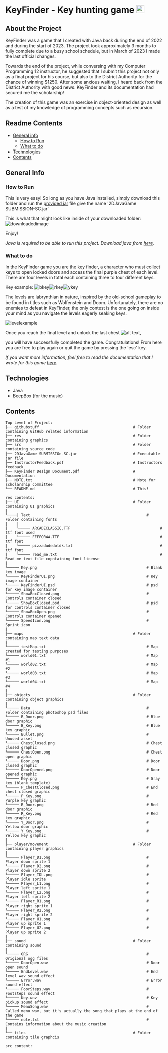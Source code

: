 # KeyFinder - Key hunting game <img src="./res/player&#47;movement/Player_D1.png" width="25" />

## About the Project

KeyFinder was a game that I created with Java back during the end of 2022 and during the start of 2023. The project took approximately 3 months to fully complete due to a busy school schedule, but in March of 2023 I made the last official changes.

Towards the end of the project, while conversing with my Computer Programming 12 instructor, he suggested that I submit this project not only as a final project for his course, but also to the District Authority for the chance of winning $1250. After some anxious waiting, I heard back from the District Authority with good news. KeyFinder and its documentation had secured me the scholarship!

The creation of this game was an exercise in object-oriented design as well as a test of my knowledge of programming concepts such as recursion.

## Readme Contents

- [General info](#general-info)
  - [How to Run](#How-to-Run)
  - [What to do](#what-to-do)
- [Technologies](#technologies)
- [Contents](#contents)

## General Info

### How to Run

This is very easy! So long as you have Java installed, simply download this folder and run the [provided jar](./2DJavaGame%20SUBMISSION-SC.jar) file give the name '2DJavaGame SUBMISSION-SC.jar'

This is what that might look like inside of your downloaded folder:
![downloadedimage](./githubstuff/JarFileScreenshot.png)

Enjoy!

*Java is required to be able to run this project. Download java from [here](https://www.java.com/en/download/).*

### What to do

In the KeyFinder game you are the key finder, a character who must collect keys to open locked doors and access the final purple chest of each level. There are four levels in total each containing three to four different keys. 

Key example:
![bkey](./res/objects/B_Key.png)![rkey](./res/objects/R_Key.png)![ykey](./res/objects/Y_Key.png)

The levels are labrynthian in nature, inspired by the old-school gameplay to be found in titles such as Wolfenstein and Doom.
Unfortunately, there are no enemies to defeat in KeyFinder, the only contest is the one going on inside your mind as you navigate the levels eagerly seaking keys.

![levelexample](./githubstuff/LevelExample.png)

Once you reach the final level and unlock the last chest ![alt text](./res/objects/ChestClosed.png),

you will have successfully completed the game. Congratulations! From here you are free to play again or quit the game by pressing the 'esc' key.

*If you want more information, feel free to read the documentation that I wrote for this game [here](./KeyFinder%20Design%20Document.pdf).*

## Technologies

- Java
- BeepBox (for the music)

## Contents

```
Top Level of Project:
├── githubstuff                                          # Folder containing GitHub related information
├── res                                                  # Folder containing graphics
├── src                                                  # Folder containing source code
├── 2DJavaGame SUBMISSIOn-SC.jar                         # Executable jar file
├── InstructorFeedback.pdf                               # Instructors feedback
├── KeyFinder Design Document.pdf                        # Documentation
├── NOTE.txt                                             # Note for scholarship committee
└── README.md                                            # This!

res contents:
├── UI                                                   # Folder containing UI graphics
|
└────| Text                                                    # Folder containing fonts
|    |
|    └───── ARCADECLASSIC.TTF                                        # ttf font used
|    └───── FFFFORWA.TTF                                             # ttf font
|    └───── pizzadudedotdk.txt                                       # ttf font
|    └───── read_me.txt                                              # Read me text file copntaining font license
|
└───── Key.png                                                 # Blank key image
└───── KeyFinderUI.png                                         # Key image container
└───── KeyFinderUI.psd                                         # psd for key image container
└───── ShowBoxClosed.png                                       # Controls container closed
└───── ShowBoxClosed.psd                                       # psd for controls container closed
└───── ShowBoxOpen.png                                         # Controls container opened
└───── SpeedIcon.png                                           # Sprint icon
|
├── maps                                                 # Folder containing map text data
|
└───── testMap.txt                                             # Map created for testing purposes
└───── world01.txt                                             # Map #1
└───── world02.txt                                             # Map #2
└───── world03.txt                                             # Map #3
└───── world04.txt                                             # Map #4
|
├── objects                                              # Folder containing object graphics
|
└───── Data                                                    # Folder containing photoshop psd files
└───── B_Door.png                                              # Blue door graphic
└───── B_Key.png                                               # Blue key graphic
└───── Bullet.png                                              # Unused asset
└───── ChestClosed.png                                         # Chest closed graphic
└───── ChestOpen.png                                           # Chest open graphic
└───── Door.png                                                # Door closed graphic
└───── DoorOpened.png                                          # Door opened graphic
└───── Key.png                                                 # Gray key (blank template)
└───── P_ChestClosed.png                                       # End chest closed graphic
└───── P_Key.png                                               # Purple key graphic
└───── R_Door.png                                              # Red door graphic
└───── R_Key.png                                               # Red key graphic
└───── Y_Door.png                                              # Yellow door graphic
└───── Y_Key.png                                               # Yellow key graphic
|
├── player/movement                                      # Folder containing player graphics
|
└───── Player_D1.png                                           # Player down sprite 1
└───── Player_D2.png                                           # Player down sprite 2
└───── Player_IDL.png                                          # Player idle sprite
└───── Player_L1.png                                           # Player left sprite 1
└───── Player_L2.png                                           # Player left sprite 2
└───── Player_R1.png                                           # Player right sprite 1
└───── Player_R2.png                                           # Player right sprite 2
└───── Player_U1.png                                           # Player up sprite 1
└───── Player_U2.png                                           # Player up sprite 2
|
├── sound                                                # Folder containing sound
|
└───── ORG                                                     # Origional ogg files
└───── DoorOpen.wav                                            # Door open sound
└───── EndLevel.wav                                            # End level wav sound effect
└───── Error.wav                                               # Error sound effect
└───── FoorSteps.wav                                           # Footsteps sound effect
└───── Key.wav                                                 # Key pickup sound effect
└───── MenuSong.wav                                            # Called menu wav, but it's actually the song that plays at the end of the game
└───── note.txt                                                # Contains information about the music creation
|
└── tiles                                                # Folder containing tile graphcis

src content:


```

<br/><br/>
